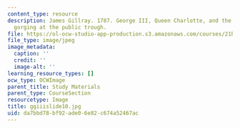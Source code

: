 ```yaml
---
content_type: resource
description: James Gillray. 1787. George III, Queen Charlotte, and the Prince of Wales
  gorging at the public trough.
file: https://ol-ocw-studio-app-production.s3.amazonaws.com/courses/21h-342-the-royal-family-fall-2003/da7bbd78bf92ade06e82c674a52467ac_ggiiislide10.jpg
file_type: image/jpeg
image_metadata:
  caption: ''
  credit: ''
  image-alt: ''
learning_resource_types: []
ocw_type: OCWImage
parent_title: Study Materials
parent_type: CourseSection
resourcetype: Image
title: ggiiislide10.jpg
uid: da7bbd78-bf92-ade0-6e82-c674a52467ac
---
```

